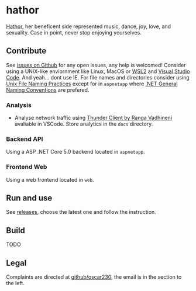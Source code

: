 # hathor
[Hathor](https://en.wikipedia.org/wiki/Hathor), her beneficent side represented music, dance, joy, love, and sexuality. Case in point, never stop enjoying yourselves.

## Contribute
See [issues on Github](https://github.com/oscar230/hathor/issues) for any open issues, any help is welcomed!
Consider using a UNIX-like enviornment like Linux, MacOS or [WSL2](https://docs.microsoft.com/en-us/windows/wsl/install) and [Visual Studio Code](https://code.visualstudio.com). And yeah... dont use IE.
For file names and directories consider using [Unix File Naming Practices](https://www.december.com/unix/tutor/filenames.html) except for in `aspnetapp` where [.NET General Naming Conventions](https://docs.microsoft.com/en-us/dotnet/standard/design-guidelines/general-naming-conventions) are prefered.
### Analysis
* Analyse network traffic using [Thunder Client by Ranga Vadhineni](https://marketplace.visualstudio.com/items?itemName=rangav.vscode-thunder-client) avaliable in VSCode. Store analytics in the `docs` directory.
### Backend API
Using a ASP .NET Core 5.0 backend located in `aspnetapp`.
### Frontend Web
Using a web frontend located in `web`.

## Run and use
See [releases](https://github.com/oscar230/hathor/releases), choose the latest one and follow the instruction.

## Build
TODO

## Legal
Complaints are directed at [github/oscar230](https://github.com/oscar230), the email is in the section to the left.

